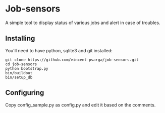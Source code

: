 Job-sensors
===========

A simple tool to display status of various jobs and alert in case of troubles.

Installing
----------

You'll need to have python, sqlite3 and git installed:

    git clone https://github.com/vincent-psarga/job-sensors.git
    cd job-sensors
    python bootstrap.py
    bin/buildout
    bin/setup_db


Configuring
-----------

Copy config_sample.py as config.py and edit it based on the comments.


